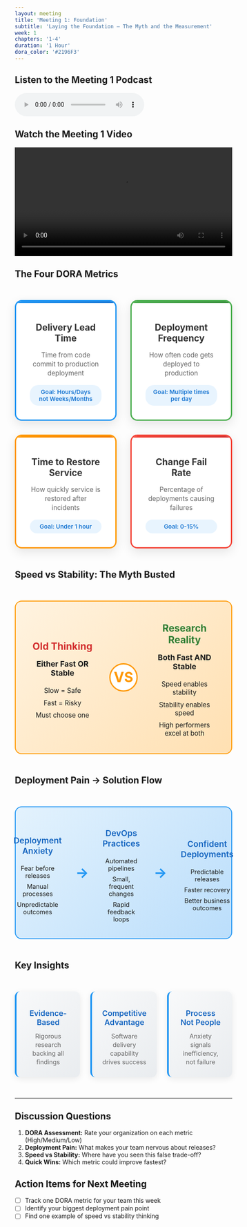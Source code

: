 ```yaml
---
layout: meeting
title: 'Meeting 1: Foundation'
subtitle: 'Laying the Foundation – The Myth and the Measurement'
week: 1
chapters: '1-4'
duration: '1 Hour'
dora_color: '#2196F3'
---
```


## <i class="fas fa-headphones"></i> Listen to the Meeting 1 Podcast

<audio controls>
	<source src="/accelerate-devex-book-club-notebooklm/assets/media/meeting-1-podcast.m4a" type="audio/x-m4a">
	Your browser does not support the audio element.
</audio>

## <i class="fas fa-video"></i> Watch the Meeting 1 Video

<video controls width="100%">
	<source src="/accelerate-devex-book-club-notebooklm/assets/media/meeting-1-video.mp4" type="video/mp4">
	Your browser does not support the video tag.
</video>

## The Four DORA Metrics

<div class="dora-metrics-grid">
  <div class="metric-card lead-time">
    <div class="metric-icon"><i class="fas fa-chart-line"></i></div>
    <h3>Delivery Lead Time</h3>
    <p class="metric-description">Time from code commit to production deployment</p>
    <div class="metric-goal">Goal: Hours/Days not Weeks/Months</div>
  </div>
  
  <div class="metric-card deploy-frequency">
    <div class="metric-icon"><i class="fas fa-rocket"></i></div>
    <h3>Deployment Frequency</h3>
    <p class="metric-description">How often code gets deployed to production</p>
    <div class="metric-goal">Goal: Multiple times per day</div>
  </div>
  
  <div class="metric-card restore-time">
    <div class="metric-icon"><i class="fas fa-clock"></i></div>
    <h3>Time to Restore Service</h3>
    <p class="metric-description">How quickly service is restored after incidents</p>
    <div class="metric-goal">Goal: Under 1 hour</div>
  </div>
  
  <div class="metric-card change-fail">
    <div class="metric-icon"><i class="fas fa-exclamation-triangle"></i></div>
    <h3>Change Fail Rate</h3>
    <p class="metric-description">Percentage of deployments causing failures</p>
    <div class="metric-goal">Goal: 0-15%</div>
  </div>
</div>

## Speed vs Stability: The Myth Busted

<div class="myth-buster">
  <div class="myth-side">
    <div class="myth-icon"><i class="fas fa-times-circle"></i></div>
    <h3>Old Thinking</h3>
    <div class="myth-content">
      <p><strong>Either Fast OR Stable</strong></p>
      <ul>
        <li><i class="fas fa-turtle"></i> Slow = Safe</li>
        <li><i class="fas fa-running"></i> Fast = Risky</li>
        <li><i class="fas fa-balance-scale"></i> Must choose one</li>
      </ul>
    </div>
  </div>
  
  <div class="vs-divider">
    <span>VS</span>
  </div>
  
  <div class="reality-side">
    <div class="reality-icon"><i class="fas fa-check-circle"></i></div>
    <h3>Research Reality</h3>
    <div class="reality-content">
      <p><strong>Both Fast AND Stable</strong></p>
      <ul>
        <li><i class="fas fa-bolt"></i> Speed enables stability</li>
        <li><i class="fas fa-shield-alt"></i> Stability enables speed</li>
        <li><i class="fas fa-chart-bar"></i> High performers excel at both</li>
      </ul>
    </div>
  </div>
</div>

## Deployment Pain → Solution Flow

<div class="deployment-flow">
  <div class="flow-problem">
    <div class="problem-icon"><i class="fas fa-frown"></i></div>
    <h4>Deployment Anxiety</h4>
    <ul>
      <li>Fear before releases</li>
      <li>Manual processes</li>
      <li>Unpredictable outcomes</li>
    </ul>
  </div>
  
  <div class="flow-arrow">→</div>
  
  <div class="flow-solution">
    <div class="solution-icon"><i class="fas fa-bullseye"></i></div>
    <h4>DevOps Practices</h4>
    <ul>
      <li>Automated pipelines</li>
      <li>Small, frequent changes</li>
      <li>Rapid feedback loops</li>
    </ul>
  </div>
  
  <div class="flow-arrow">→</div>
  
  <div class="flow-result">
    <div class="result-icon"><i class="fas fa-trophy"></i></div>
    <h4>Confident Deployments</h4>
    <ul>
      <li>Predictable releases</li>
      <li>Faster recovery</li>
      <li>Better business outcomes</li>
    </ul>
  </div>
</div>

## Key Insights

<div class="insights-grid">
  <div class="insight-card">
    <div class="insight-icon"><i class="fas fa-microscope"></i></div>
    <h4>Evidence-Based</h4>
    <p>Rigorous research backing all findings</p>
  </div>
  
  <div class="insight-card">
    <div class="insight-icon"><i class="fas fa-medal"></i></div>
    <h4>Competitive Advantage</h4>
    <p>Software delivery capability drives success</p>
  </div>
  
  <div class="insight-card">
    <div class="insight-icon"><i class="fas fa-user-check"></i></div>
    <h4>Process Not People</h4>
    <p>Anxiety signals inefficiency, not failure</p>
  </div>
</div>

---

## Discussion Questions

1. **DORA Assessment:** Rate your organization on each metric (High/Medium/Low)
2. **Deployment Pain:** What makes your team nervous about releases?
3. **Speed vs Stability:** Where have you seen this false trade-off?
4. **Quick Wins:** Which metric could improve fastest?

## Action Items for Next Meeting

- [ ] Track one DORA metric for your team this week
- [ ] Identify your biggest deployment pain point
- [ ] Find one example of speed vs stability thinking

<style>
/* DORA Metrics Grid */
.dora-metrics-grid {
  display: grid;
  grid-template-columns: repeat(2, 1fr);
  gap: 2rem;
  margin: 3rem 0;
  max-width: 1000px;
}

.metric-card {
  background: white;
  border-radius: 16px;
  padding: 2rem;
  text-align: center;
  box-shadow: 0 8px 25px rgba(0, 0, 0, 0.1);
  transition: all 0.3s ease;
  border: 3px solid transparent;
  position: relative;
  overflow: hidden;
}

.metric-card::before {
  content: '';
  position: absolute;
  top: 0;
  left: 0;
  right: 0;
  height: 4px;
}

.metric-card.lead-time {
  border-color: #2196f3;
}

.metric-card.lead-time::before {
  background: linear-gradient(90deg, #2196f3, #1976d2);
}

.metric-card.deploy-frequency {
  border-color: #4caf50;
}

.metric-card.deploy-frequency::before {
  background: linear-gradient(90deg, #4caf50, #388e3c);
}

.metric-card.restore-time {
  border-color: #ff9800;
}

.metric-card.restore-time::before {
  background: linear-gradient(90deg, #ff9800, #f57c00);
}

.metric-card.change-fail {
  border-color: #f44336;
}

.metric-card.change-fail::before {
  background: linear-gradient(90deg, #f44336, #d32f2f);
}

.metric-card:hover {
  transform: translateY(-6px);
  box-shadow: 0 15px 40px rgba(0, 0, 0, 0.15);
}

.metric-icon {
  font-size: 3rem;
  margin-bottom: 1rem;
  display: block;
}

.metric-card h3 {
  margin: 0 0 1rem 0;
  font-size: 1.3rem;
  font-weight: 700;
  color: #333;
}

.metric-description {
  color: #666;
  font-size: 0.95rem;
  line-height: 1.4;
  margin-bottom: 1rem;
}

.metric-goal {
  background: rgba(33, 150, 243, 0.1);
  color: #1976d2;
  padding: 0.5rem 1rem;
  border-radius: 20px;
  font-size: 0.85rem;
  font-weight: 600;
}

/* Myth Buster Section */
.myth-buster {
  display: flex;
  align-items: center;
  justify-content: space-between;
  gap: 2rem;
  margin: 3rem 0;
  padding: 2rem;
  background: linear-gradient(135deg, #fff3e0, #ffe0b2);
  border-radius: 16px;
  border: 2px solid #ff9800;
}

.myth-side, .reality-side {
  flex: 1;
  text-align: center;
}

.myth-icon, .reality-icon {
  font-size: 3rem;
  margin-bottom: 1rem;
  display: block;
}

.myth-side h3, .reality-side h3 {
  margin: 0 0 1rem 0;
  font-size: 1.4rem;
  font-weight: 700;
}

.myth-side h3 {
  color: #d32f2f;
}

.reality-side h3 {
  color: #2e7d32;
}

.myth-content p, .reality-content p {
  font-weight: 600;
  margin-bottom: 1rem;
  font-size: 1.1rem;
}

.myth-content ul, .reality-content ul {
  list-style: none;
  padding: 0;
  margin: 0;
}

.myth-content li, .reality-content li {
  padding: 0.3rem 0;
  font-size: 0.95rem;
}

.vs-divider {
  font-size: 2rem;
  font-weight: bold;
  color: #ff9800;
  background: white;
  width: 60px;
  height: 60px;
  border-radius: 50%;
  display: flex;
  align-items: center;
  justify-content: center;
  border: 3px solid #ff9800;
}

/* Deployment Flow */
.deployment-flow {
  display: flex;
  align-items: center;
  justify-content: center;
  gap: 2rem;
  margin: 3rem 0;
  padding: 2rem;
  background: linear-gradient(135deg, #e3f2fd, #bbdefb);
  border-radius: 16px;
  border: 2px solid #2196f3;
}

.flow-problem, .flow-solution, .flow-result {
  flex: 1;
  text-align: center;
  max-width: 250px;
}

.problem-icon, .solution-icon, .result-icon {
  font-size: 2.5rem;
  margin-bottom: 1rem;
  display: block;
}

.flow-problem h4, .flow-solution h4, .flow-result h4 {
  margin: 0 0 1rem 0;
  font-size: 1.2rem;
  font-weight: 600;
  color: #1565c0;
}

.flow-problem ul, .flow-solution ul, .flow-result ul {
  list-style: none;
  padding: 0;
  margin: 0;
  font-size: 0.9rem;
}

.flow-problem li, .flow-solution li, .flow-result li {
  padding: 0.25rem 0;
}

.flow-arrow {
  font-size: 2rem;
  color: #2196f3;
  font-weight: bold;
}

/* Insights Grid */
.insights-grid {
  display: grid;
  grid-template-columns: repeat(3, 1fr);
  gap: 1.5rem;
  margin: 3rem 0;
}

.insight-card {
  background: linear-gradient(135deg, #f8f9fa, #e9ecef);
  border-radius: 12px;
  padding: 1.5rem;
  text-align: center;
  box-shadow: 0 4px 15px rgba(0, 0, 0, 0.08);
  transition: all 0.3s ease;
  border-left: 4px solid #2196f3;
}

.insight-card:hover {
  transform: translateY(-2px);
  box-shadow: 0 8px 25px rgba(0, 0, 0, 0.12);
}

.insight-icon {
  font-size: 2.5rem;
  margin-bottom: 1rem;
  display: block;
}

.insight-card h4 {
  margin: 0 0 0.75rem 0;
  color: #1565c0;
  font-size: 1.1rem;
  font-weight: 600;
}

.insight-card p {
  color: #666;
  font-size: 0.9rem;
  margin: 0;
  line-height: 1.4;
}

/* Responsive Design */
@media (max-width: 768px) {
  .dora-metrics-grid {
    grid-template-columns: 1fr;
    gap: 1.5rem;
  }
  
  .myth-buster {
    flex-direction: column;
    gap: 1rem;
  }
  
  .vs-divider {
    transform: rotate(90deg);
    width: 50px;
    height: 50px;
    font-size: 1.5rem;
  }
  
  .deployment-flow {
    flex-direction: column;
    gap: 1rem;
  }
  
  .flow-arrow {
    transform: rotate(90deg);
    font-size: 1.5rem;
  }
  
  .insights-grid {
    grid-template-columns: 1fr;
  }
  
  .metric-card, .insight-card {
    padding: 1.5rem;
  }
  
  .myth-side, .reality-side {
    max-width: 100%;
  }
}
</style>